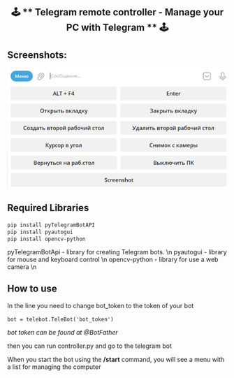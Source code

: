 <h2 align="center">🕹️ ** Telegram remote controller - Manage your PC with Telegram ** 🕹️</h1>

## Screenshots:
![screenshot 1](https://github.com/sixwerz/SWZ-Controller/blob/main/screenshots/screenshot1.png)

## Required Libraries

```
pip install pyTelegramBotAPI
pip install pyautogui
pip install opencv-python
```

pyTelegramBotApi - library for creating Telegram bots. \n
pyautogui - library for mouse and keyboard control \n
opencv-python - library for use a web camera \n

## How to use

In the line you need to change bot_token to the token of your bot

```
bot = telebot.TeleBot('bot_token')
```
*bot token can be found at @BotFather*

then you can run controller.py
and go to the telegram bot

When you start the bot using the <strong>/start</strong> command, you will see a menu with a list for managing the computer

